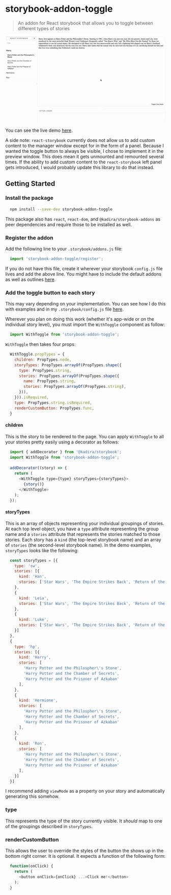 # storybook-addon-toggle

> An addon for React storybook that allows you to toggle between different types of stories

![storybook-addon-toggle in action](https://raw.githubusercontent.com/majapw/storybook-addon-toggle/master/storybook-addon-toggle.gif)

You can see the live demo [here](https://majapw.github.io/storybook-addon-toggle).

A side note: `react-storybook` currently does not allow us to add custom content to the manager window except for in the form of a panel. Because I wanted the toggle button to always be visible, I chose to implement it in the preview window. This does mean it gets unmounted and remounted several times. If the ability to add custom content to the `react-storybook` left panel gets introduced, I would probably update this library to do that instead.

## Getting Started
### Install the package
```sh
  npm install --save-dev storybook-addon-toggle
```

This package also has `react`, `react-dom`, and `@kadira/storybook-addons` as peer dependencies and require those to be installed as well.

### Register the addon
Add the following line to your `.storybook/addons.js` file:
```js
  import 'storybook-addon-toggle/register';
```

If you do not have this file, create it wherever your storybook `config.js` file lives and add the above line. You might have to include the default addons as well as outlines [here](https://getstorybook.io/docs/react-storybook/addons/using-addons).

### Add the toggle button to each story
This may vary depending on your implementation. You can see how I do this with examples and in my `.storybook/config.js` file [here](https://github.com/majapw/storybook-addon-toggle/blob/master/.storybook/config.js).

Wherever you plan on doing this work (whether it's app-wide or on the individual story level), you must import the `WithToggle` component as follow:
```js
  import WithToggle from 'storybook-addon-toggle';
```

`WithToggle` then takes four props:
```js
  WithToggle.propTypes = {
    children: PropTypes.node,
    storyTypes: PropTypes.arrayOf(PropTypes.shape({
      type: PropTypes.string,
      stories: PropTypes.arrayOf(PropTypes.shape({
        name: PropTypes.string,
        stories: PropTypes.arrayOf(PropTypes.string),
      })),
    })).isRequired,
    type: PropTypes.string.isRequired,
    renderCustomButton: PropTypes.func,
  }
```

#### children
This is the story to be rendered to the page. You can apply `WithToggle` to all your stories pretty easily using a decorator as follows:
```js
  import { addDecorator } from '@kadira/storybook';
  import WithToggle from 'storybook-addon-toggle';

  addDecorator((story) => {
    return (
      <WithToggle type={type} storyTypes={storyTypes}>
        {story()}
      </WithToggle>
    );
  });
```

#### storyTypes
This is an array of objects representing your individual groupings of stories. At each top level object, you have a `type` attribute representing the group name and a `stories` attribute that represents the stories matched to those stories. Each story has a `kind` (the top-level storybook name) and an array of `stories` (the second-level storybook name). In the demo examples, `storyTypes` looks like the following:
```js
  const storyTypes = [{
    type: 'sw',
    stories: [{
      kind: 'Han',
      stories: ['Star Wars', 'The Empire Strikes Back', 'Return of the Jedi'],
    },
    {
      kind: 'Leia',
      stories: ['Star Wars', 'The Empire Strikes Back', 'Return of the Jedi'],
    },
    {
      kind: 'Luke',
      stories: ['Star Wars', 'The Empire Strikes Back', 'Return of the Jedi'],
    }]
  },
  {
    type: 'hp',
    stories: [{
      kind: 'Harry',
      stories: [
        'Harry Potter and the Philospher\'s Stone', 
        'Harry Potter and the Chamber of Secrets', 
        'Harry Potter and the Prisoner of Azkaban'
      ],
    },
    {
      kind: 'Hermione',
      stories: [
        'Harry Potter and the Philospher\'s Stone', 
        'Harry Potter and the Chamber of Secrets', 
        'Harry Potter and the Prisoner of Azkaban'
      ],
    },
    {
      kind: 'Ron',
      stories: [
        'Harry Potter and the Philospher\'s Stone', 
        'Harry Potter and the Chamber of Secrets', 
        'Harry Potter and the Prisoner of Azkaban'
      ],
    }]
  }]
```

I recommend adding `viewMode` as a property on your story and automatically generating this somehow.

### type
This represents the type of the story currently visible. It *should* map to one of the groupings described in `storyTypes`.

### renderCustomButton

This allows the user to override the styles of the button the shows up in the bottom right corner. It is optional. It expects a function of the following form:
```js
  function(onClick) {
    return (
      <button onClick={onClick} ...>Click me!</button>
    );
  }
```
